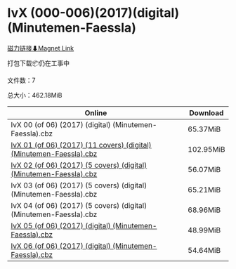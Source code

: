 # IvX (000-006)(2017)(digital)(Minutemen-Faessla)

[磁力链接⬇Magnet Link](magnet:?xt=urn:btih:35517d816d1194ea6f727575c447b604628155e2&dn=IvX%20%28000-006%29%282017%29%28digital%29%28Minutemen-Faessla%29)

打包下载📦仍在工事中

文件数：7

总大小：462.18MiB

Online | Download
--- | ---
IvX 00 (of 06) (2017) (digital) (Minutemen-Faessla).cbz | 65.37MiB
[IvX 01 (of 06) (2017) (11 covers) (digital) (Minutemen-Faessla).cbz](https://github.com/alicewish/markdown/blob/master/comic/IvX-01-of-06-2017-11-covers-digital-Minutemen-Faessla-cbz.md) | 102.95MiB
[IvX 02 (of 06) (2017) (5 covers) (digital) (Minutemen-Faessla).cbz](https://github.com/alicewish/markdown/blob/master/comic/IvX-02-of-06-2017-5-covers-digital-Minutemen-Faessla-cbz.md) | 56.07MiB
IvX 03 (of 06) (2017) (5 covers) (digital) (Minutemen-Faessla).cbz | 65.21MiB
IvX 04 (of 06) (2017) (5 covers) (digital) (Minutemen-Faessla).cbz | 68.96MiB
[IvX 05 (of 06) (2017) (digital) (Minutemen-Faessla).cbz](https://github.com/alicewish/markdown/blob/master/comic/IvX-05-of-06-2017-digital-Minutemen-Faessla-cbz.md) | 48.99MiB
[IvX 06 (of 06) (2017) (digital) (Minutemen-Faessla).cbz](https://github.com/alicewish/markdown/blob/master/comic/IvX-06-of-06-2017-digital-Minutemen-Faessla-cbz.md) | 54.64MiB